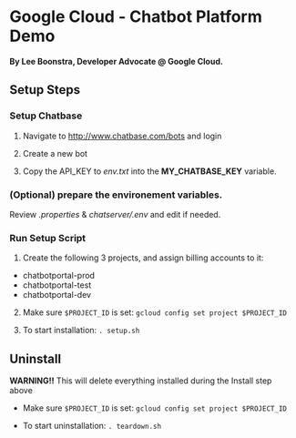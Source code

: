 # Google Cloud - Chatbot Platform Demo

**By Lee Boonstra, Developer Advocate @ Google Cloud.**

## Setup Steps

### Setup Chatbase

1. Navigate to http://www.chatbase.com/bots and login

1. Create a new bot

1. Copy the API_KEY to *env.txt* into the **MY_CHATBASE_KEY** variable.

### (Optional) prepare the environement variables.

Review *.properties* & *chatserver/.env* and edit if needed.

### Run Setup Script

1. Create the following 3 projects, and assign billing accounts to it:

  - chatbotportal-prod
  - chatbotportal-test
  - chatbotportal-dev

2. Make sure `$PROJECT_ID` is set: `gcloud config set project $PROJECT_ID`

3. To start installation: `. setup.sh`

## Uninstall

**WARNING!!** This will delete everything installed during the Install step above

- Make sure `$PROJECT_ID` is set: `gcloud config set project $PROJECT_ID`

- To start uninstallation: `. teardown.sh`